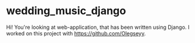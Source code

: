 # wedding_music_django
Hi! You're looking at web-application, that has been written using Django.
I worked on this project with https://github.com/Olegseyy.
